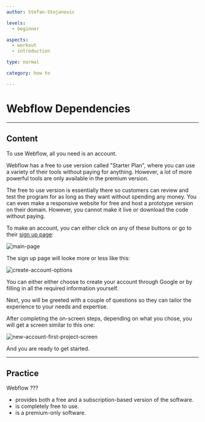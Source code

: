 ```yaml
---
author: Stefan-Stojanovic

levels:
  - beginner

aspects:
  - workout
  - introduction

type: normal

category: how to

---
```


# Webflow Dependencies

---
## Content

To use Webflow, all you need is an account.

Webflow has a free to use version called "Starter Plan", where you can use a variety of their tools without paying for anything. However, a lot of more powerful tools are only available in the premium version.

The free to use version is essentially there so customers can review and test the program for as long as they want without spending any money. You can even make a responsive website for free and host a prototype version on their domain. However, you cannot make it live or download the code without paying.

To make an account, you can either click on any of these buttons or go to their [sign up page](https://webflow.com/dashboard/signup):

![main-page](https://img.enkipro.com/6fadece36a73df6499fb134b9418c678.png)

The sign up page will looke more or less like this:

![create-account-options](https://img.enkipro.com/16703b84a5a0810449a81f6b1ff3c3be.png)

You can either either choose to create your account through Google or by filling in all the required information yourself.

Next, you will be greeted with a couple of questions so they can tailor the experience to your needs and expertise.

After completing the on-screen steps, depending on what you chose, you will get a screen similar to this one:

![new-account-first-project-screen](https://img.enkipro.com/91d31e018c219cedc37034a48ddc32a5.png)

And you are ready to get started.

---
## Practice

Webflow ???

* provides both a free and a subscription-based version of the software.
* is completely free to use.
* is a premium-only software.